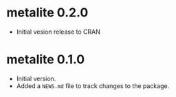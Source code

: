 # metalite 0.2.0

- Initial vesion release to CRAN

# metalite 0.1.0

- Initial version.
- Added a `NEWS.md` file to track changes to the package.
